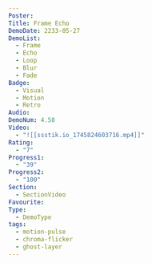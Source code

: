 ```yaml
---
Poster: 
Title: Frame Echo
DemoDate: 2233-05-27
DemoList:
  - Frame
  - Echo
  - Loop
  - Blur
  - Fade
Badge:
  - Visual
  - Motion
  - Retro
Audio: 
DemoNum: 4.58
Video:
  - "![[ssstik.io_1745824603716.mp4]]"
Rating:
  - "7"
Progress1:
  - "39"
Progress2:
  - "100"
Section:
  - SectionVideo
Favourite: 
Type:
  - DemoType
tags:
  - motion-pulse
  - chroma-flicker
  - ghost-layer
---
```


